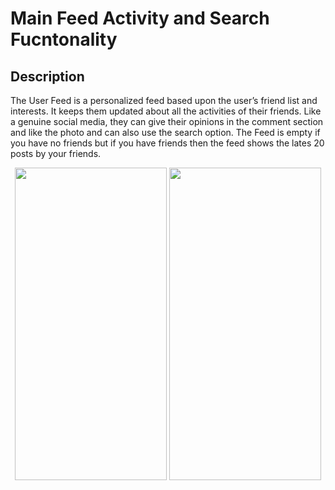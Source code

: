 # Main Feed Activity and Search Fucntonality

## Description
The User Feed is a personalized feed based upon the user’s friend list and interests. It keeps them updated about all the activities of their friends. Like a genuine social media, they can give their opinions in the comment section and like the photo and can also use the search option. 
The Feed is empty if you have no friends but if you have friends then the feed shows the lates 20 posts by your friends. 


<p align="center">
<img width="243" height="500" src="https://user-images.githubusercontent.com/53811147/122676535-27862a80-d1fc-11eb-867b-e88b880ad73b.png"> 
<img width="243" height="500" src="https://user-images.githubusercontent.com/53811147/122676414-a0d14d80-d1fb-11eb-994b-32ec8f25d1c0.png"> 
</p>

